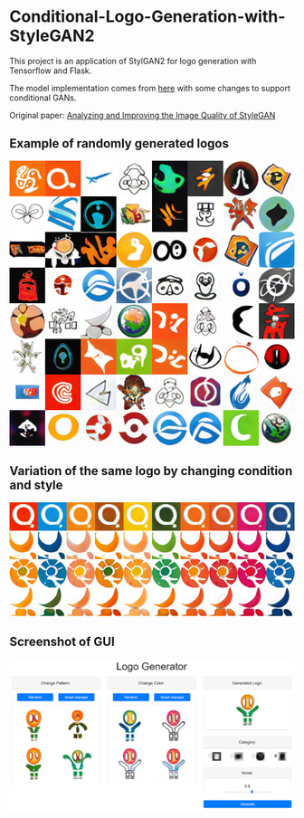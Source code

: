 # Conditional-Logo-Generation-with-StyleGAN2

This project is an application of StylGAN2 for logo generation with Tensorflow and Flask.

The model implementation comes from [here](https://github.com/manicman1999/StyleGAN2-Tensorflow-2.0/) with some changes to support conditional GANs.

Original paper: [Analyzing and Improving the Image Quality of StyleGAN](https://arxiv.org/abs/1912.04958)

## Example of randomly generated logos
![Teaser image](./assets/example.png)

## Variation of the same logo by changing condition and style
![Image with condition and style](./assets/example-cond-style.png)

## Screenshot of GUI
![GUI](./assets/example-GUI.png)
